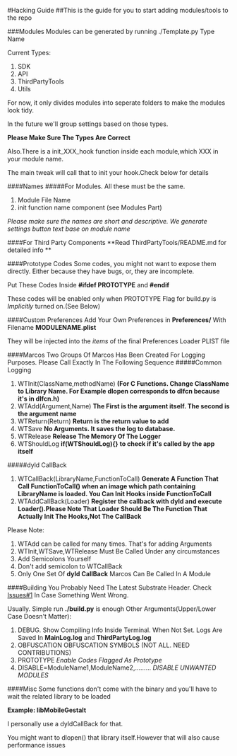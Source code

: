 #Hacking Guide
##This is the guide for you to start adding modules/tools to the repo


###Modules
Modules can be generated by running ./Template.py Type Name

Current Types:

1.	SDK
2.	API
3.	ThirdPartyTools
4.	Utils

For now, it only divides modules into seperate folders to make the modules look tidy.

In the future we'll group settings based on those types.

**Please Make Sure The Types Are Correct**

Also.There is a init_XXX_hook function inside each module,which XXX in your module name.

The main tweak will call that to init your hook.Check below for details

####Names
#####For Modules. 
All these must be the same.

1.	Module File Name
2.	init function name component (see Modules Part)

*Please make sure the names are short and descriptive. We generate settings button text base on module name*

####For Third Party Components
**Read ThirdPartyTools/README.md for detailed info **


####Prototype Codes
Some codes, you might not want to expose them directly. Either because they have bugs, or, they are incomplete.

Put These Codes Inside **#ifdef PROTOTYPE** and **#endif**

These codes will be enabled only when PROTOTYPE Flag for build.py is *Implicitly* turned on.(See Below)


####Custom Preferences
Add Your Own Preferences in **Preferences/** With Filename **MODULENAME.plist**

They will be injected into the *items* of the final Preferences Loader PLIST file

####Marcos
Two Groups Of Marcos Has Been Created For Logging Purposes.
Please Call Exactly In The Following Sequence
#####Common Logging
1.	WTInit(ClassName,methodName)  **(For C Functions. Change ClassName to Library Name. For Example dlopen corresponds to dlfcn because it's in dlfcn.h)**
2.	WTAdd(Argument,Name) **The First is the argument itself. The second is the argument name**
3.	WTReturn(Return) **Return is the return value to add**
4.	WTSave	**No Arguments. It saves the log to database.**
5.	WTRelease **Release The Memory Of The Logger**
6.	WTShouldLog **if(WTShouldLog){} to check if it's called by the app itself**

#####dyld CallBack
1.	WTCallBack(LibraryName,FunctionToCall) **Generate A Function That Call FunctionToCall() when an image which path containing LibraryName is loaded. You Can Init Hooks inside FunctionToCall**
2.	WTAddCallBack(Loader) **Register the callback with dyld and execute Loader().Please Note That Loader Should Be The Function That Actually Init The Hooks,Not The CallBack**

Please Note:

1.	WTAdd can be called for many times. That's for adding Arguments
2.	WTInit,WTSave,WTRelease Must Be Called Under any circumstances
3.	Add Semicolons Yourself
4.	Don't add semicolon to WTCallBack
5.	Only One Set Of **dyld CallBack** Marcos Can Be Called In A Module

####Building
You Probably Need The Latest Substrate Header. Check [Issues#1](https://github.com/Naville/WTFJH/issues/1) In Case Something Went Wrong.

Usually. Simple run **./build.py** is enough
Other Arguments(Upper/Lower Case Doesn't Matter):

1.	DEBUG. Show Compiling Info Inside Terminal. When Not Set. Logs Are Saved In **MainLog.log** and **ThirdPartyLog.log**
2.	OBFUSCATION OBFUSCATION SYMBOLS (NOT ALL. NEED CONTRIBUTIONS)
3.	PROTOTYPE *Enable Codes Flagged As Prototype*
4.	DISABLE=ModuleName1,ModuleName2,.........   *DISABLE UNWANTED MODULES*



####Misc
Some functions don't come with the binary and you'll have to wait the related library to be loaded 

**Example: libMobileGestalt**

I personally use a dyldCallBack for that.

You might want to dlopen() that library itself.However that will also cause performance issues


